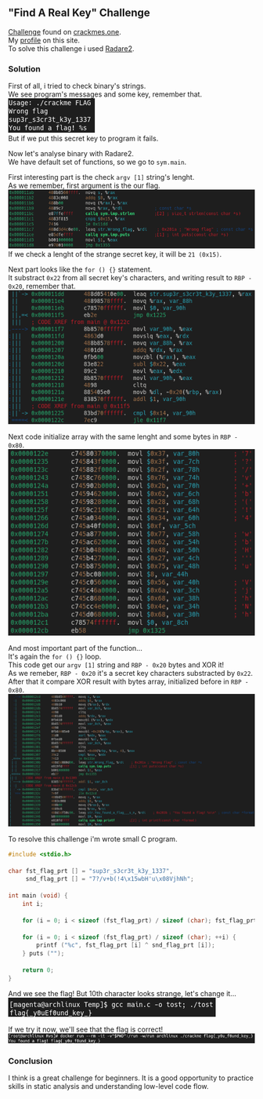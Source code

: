 ## "Find A Real Key" Challenge
[Challenge](https://crackmes.one/crackme/629e1e5833c5d4251e72375f) found on [crackmes.one](https://crackmes.one).  
My [profile](https://crackmes.one/user/_Magenta_) on this site.  
To solve this challenge i used [Radare2](https://github.com/radareorg/radare2).

### Solution

First of all, i tried to check binary's strings.  
We see program's messages and some key, remember that.  
![](screenshots/strings.png)  
But if we put this secret key to program it fails.  
  
Now let's analyse binary with Radare2.  
We have default set of functions, so we go to `sym.main`.  
  
First interesting part is the check `argv [1]` string's lenght.  
As we remember, first argument is the our flag.  
![](screenshots/lencheck.png)  
If we check a lenght of the strange secret key, it will be `21 (0x15)`.  
  
Next part looks like the `for () {}` statement.  
It substract `0x22` from all secret key's characters, and writing result to `RBP - 0x20`, remember that.  
![](screenshots/loop22sub.png)  
  
Next code initialize array with the same lenght and some bytes in `RBP - 0x80`.  
![](screenshots/somearray.png)  
  
And most important part of the function...  
It's again the `for () {}` loop.  
This code get our `argv [1]` string and `RBP - 0x20` bytes and XOR it!  
As we remeber, `RBP - 0x20` it's a secret key characters substracted by `0x22`.  
After that it compare XOR result with bytes array, initialized before in `RBP - 0x80`.  
![](screenshots/finalcheck.png)  
  
To resolve this challenge i'm wrote small C program.
```c
#include <stdio.h>

char fst_flag_prt [] = "sup3r_s3cr3t_k3y_1337",
     snd_flag_prt [] = "7?/v+b(!4\x15wbH'u\x08VjhNh";

int main (void) {
    int i;

    for (i = 0; i < sizeof (fst_flag_prt) / sizeof (char); fst_flag_prt [i] -= 0x22, ++i);

    for (i = 0; i < sizeof (fst_flag_prt) / sizeof (char); ++i) {
        printf ("%c", fst_flag_prt [i] ^ snd_flag_prt [i]);
    } puts ("");

    return 0;
}
```  
  
And we see the flag! But 10th character looks strange, let's change it...  
![](screenshots/resolver.png)  
  
If we try it now, we'll see that the flag is correct!  
![](screenshots/flag.png)

### Conclusion
I think is a great challenge for beginners.
It is a good opportunity to practice skills in static analysis and understanding low-level code flow.

